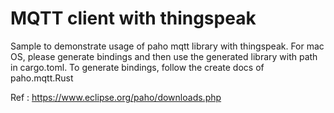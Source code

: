 # MQTT client with thingspeak

Sample to demonstrate usage of paho mqtt library with thingspeak.
For mac OS, please generate bindings and then use the generated library with path in cargo.toml.
To generate bindings, follow the create docs of paho.mqtt.Rust

Ref : https://www.eclipse.org/paho/downloads.php
